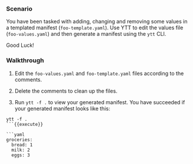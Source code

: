 ### Scenario
You have been tasked with adding, changing and removing some values in a templated manifest (`foo-template.yaml`). Use YTT to edit the values file (`foo-values.yaml`) and then generate a manifest using the `ytt` CLI.

Good Luck!

### Walkthrough
1. Edit the `foo-values.yaml` and `foo-template.yaml` files according to the comments.

2. Delete the comments to clean up the files.

3. Run `ytt -f .` to view your generated manifest. You have succeeded if your generated manifest looks like this:
```
ytt -f .
```{{execute}}

```yaml
groceries:
  bread: 1
  milk: 2
  eggs: 3
```
